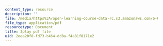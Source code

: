```yaml
---
content_type: resource
description: ''
file: /media/https%3A/open-learning-course-data-rc.s3.amazonaws.com/6-042j-mathematics-for-computer-science-spring-2015/2eea20f8fd73b464dd8af4a81f8171e2_MMn7q1M7pGI.pdf
file_type: application/pdf
resourcetype: Document
title: 3play pdf file
uid: 2eea20f8-fd73-b464-dd8a-f4a81f8171e2
---
```

